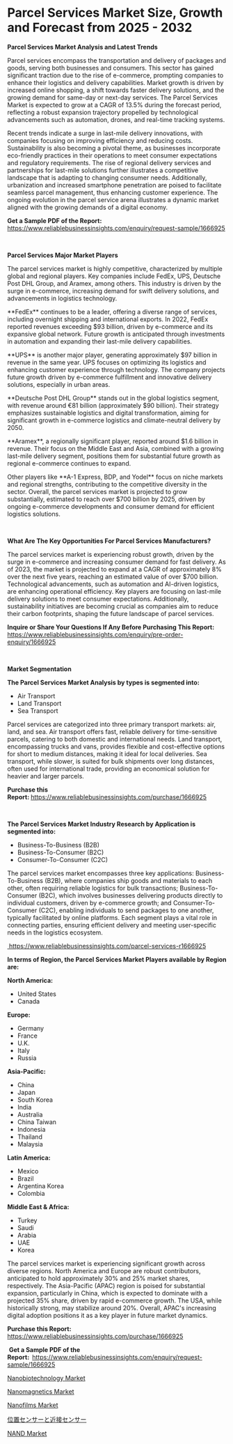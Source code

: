 <p><h1>Parcel Services Market Size, Growth and Forecast from 2025 - 2032</h1></p><p><strong>Parcel Services Market Analysis and Latest Trends</strong></p>
<p><p>Parcel services encompass the transportation and delivery of packages and goods, serving both businesses and consumers. This sector has gained significant traction due to the rise of e-commerce, prompting companies to enhance their logistics and delivery capabilities. Market growth is driven by increased online shopping, a shift towards faster delivery solutions, and the growing demand for same-day or next-day services. The Parcel Services Market is expected to grow at a CAGR of 13.5% during the forecast period, reflecting a robust expansion trajectory propelled by technological advancements such as automation, drones, and real-time tracking systems.</p><p>Recent trends indicate a surge in last-mile delivery innovations, with companies focusing on improving efficiency and reducing costs. Sustainability is also becoming a pivotal theme, as businesses incorporate eco-friendly practices in their operations to meet consumer expectations and regulatory requirements. The rise of regional delivery services and partnerships for last-mile solutions further illustrates a competitive landscape that is adapting to changing consumer needs. Additionally, urbanization and increased smartphone penetration are poised to facilitate seamless parcel management, thus enhancing customer experience. The ongoing evolution in the parcel service arena illustrates a dynamic market aligned with the growing demands of a digital economy.</p></p>
<p><strong>Get a Sample PDF of the Report:&nbsp;</strong> <a href="https://www.reliablebusinessinsights.com/enquiry/request-sample/1666925?utm_campaign=101&utm_medium=2&utm_source=Github&utm_content=ia&utm_term=06032025&utm_id=parcel-services">https://www.reliablebusinessinsights.com/enquiry/request-sample/1666925</a></p>
<p>&nbsp;</p>
<p><strong>Parcel Services Major Market Players</strong></p>
<p><p>The parcel services market is highly competitive, characterized by multiple global and regional players. Key companies include FedEx, UPS, Deutsche Post DHL Group, and Aramex, among others. This industry is driven by the surge in e-commerce, increasing demand for swift delivery solutions, and advancements in logistics technology.</p><p>**FedEx** continues to be a leader, offering a diverse range of services, including overnight shipping and international exports. In 2022, FedEx reported revenues exceeding $93 billion, driven by e-commerce and its expansive global network. Future growth is anticipated through investments in automation and expanding their last-mile delivery capabilities.</p><p>**UPS** is another major player, generating approximately $97 billion in revenue in the same year. UPS focuses on optimizing its logistics and enhancing customer experience through technology. The company projects future growth driven by e-commerce fulfillment and innovative delivery solutions, especially in urban areas.</p><p>**Deutsche Post DHL Group** stands out in the global logistics segment, with revenue around €81 billion (approximately $90 billion). Their strategy emphasizes sustainable logistics and digital transformation, aiming for significant growth in e-commerce logistics and climate-neutral delivery by 2050.</p><p>**Aramex**, a regionally significant player, reported around $1.6 billion in revenue. Their focus on the Middle East and Asia, combined with a growing last-mile delivery segment, positions them for substantial future growth as regional e-commerce continues to expand.</p><p>Other players like **A-1 Express, BDP, and Yodel** focus on niche markets and regional strengths, contributing to the competitive diversity in the sector. Overall, the parcel services market is projected to grow substantially, estimated to reach over $700 billion by 2025, driven by ongoing e-commerce developments and consumer demand for efficient logistics solutions.</p></p>
<p>&nbsp;</p>
<p><strong>What Are The Key Opportunities For Parcel Services Manufacturers?</strong></p>
<p><p>The parcel services market is experiencing robust growth, driven by the surge in e-commerce and increasing consumer demand for fast delivery. As of 2023, the market is projected to expand at a CAGR of approximately 8% over the next five years, reaching an estimated value of over $700 billion. Technological advancements, such as automation and AI-driven logistics, are enhancing operational efficiency. Key players are focusing on last-mile delivery solutions to meet consumer expectations. Additionally, sustainability initiatives are becoming crucial as companies aim to reduce their carbon footprints, shaping the future landscape of parcel services.</p></p>
<p><strong>Inquire or Share Your Questions If Any Before Purchasing This Report:</strong> <a href="https://www.reliablebusinessinsights.com/enquiry/pre-order-enquiry/1666925?utm_campaign=101&utm_medium=2&utm_source=Github&utm_content=ia&utm_term=06032025&utm_id=parcel-services">https://www.reliablebusinessinsights.com/enquiry/pre-order-enquiry/1666925</a></p>
<p>&nbsp;</p>
<p><strong>Market Segmentation</strong></p>
<p><strong>The Parcel Services Market Analysis by types is segmented into:</strong></p>
<p><ul><li>Air Transport</li><li>Land Transport</li><li>Sea Transport</li></ul></p>
<p><p>Parcel services are categorized into three primary transport markets: air, land, and sea. Air transport offers fast, reliable delivery for time-sensitive parcels, catering to both domestic and international needs. Land transport, encompassing trucks and vans, provides flexible and cost-effective options for short to medium distances, making it ideal for local deliveries. Sea transport, while slower, is suited for bulk shipments over long distances, often used for international trade, providing an economical solution for heavier and larger parcels.</p></p>
<p><strong>Purchase this Report:&nbsp;</strong><a href="https://www.reliablebusinessinsights.com/purchase/1666925?utm_campaign=101&utm_medium=2&utm_source=Github&utm_content=ia&utm_term=06032025&utm_id=parcel-services">https://www.reliablebusinessinsights.com/purchase/1666925</a></p>
<p>&nbsp;</p>
<p><strong>The Parcel Services Market Industry Research by Application is segmented into:</strong></p>
<p><ul><li>Business-To-Business (B2B)</li><li>Business-To-Consumer (B2C)</li><li>Consumer-To-Consumer (C2C)</li></ul></p>
<p><p>The parcel services market encompasses three key applications: Business-To-Business (B2B), where companies ship goods and materials to each other, often requiring reliable logistics for bulk transactions; Business-To-Consumer (B2C), which involves businesses delivering products directly to individual customers, driven by e-commerce growth; and Consumer-To-Consumer (C2C), enabling individuals to send packages to one another, typically facilitated by online platforms. Each segment plays a vital role in connecting parties, ensuring efficient delivery and meeting user-specific needs in the logistics ecosystem.</p></p>
<p><a href="https://www.reliablebusinessinsights.com/parcel-services-r1666925?utm_campaign=101&utm_medium=2&utm_source=Github&utm_content=ia&utm_term=06032025&utm_id=parcel-services">&nbsp;https://www.reliablebusinessinsights.com/parcel-services-r1666925</a></p>
<p><strong>In terms of Region, the Parcel Services Market Players available by Region are:</strong></p>
<p>
    <p> <strong> North America: </strong>
        <ul>
            <li>United States</li>
            <li>Canada</li>
        </ul>
        </p> 
    <p> <strong> Europe: </strong>
        <ul>
            <li>Germany</li>
            <li>France</li>
            <li>U.K.</li>
            <li>Italy</li>
            <li>Russia</li>
        </ul>
        </p> 
    <p> <strong> Asia-Pacific: </strong>
        <ul>
            <li>China</li>
            <li>Japan</li>
            <li>South Korea</li>
            <li>India</li>
            <li>Australia</li>
            <li>China Taiwan</li>
            <li>Indonesia</li>
            <li>Thailand</li>
            <li>Malaysia</li>
        </ul>
        </p> 
    <p> <strong> Latin America: </strong>
        <ul>
            <li>Mexico</li>
            <li>Brazil</li>
            <li>Argentina Korea</li>
            <li>Colombia</li>
        </ul>
        </p> 
    <p> <strong> Middle East & Africa: </strong>
        <ul>
            <li>Turkey</li>
            <li>Saudi</li>
            <li>Arabia</li>
            <li>UAE</li>
            <li>Korea</li>
        </ul>
    </p>
    </p>
<p><p>The parcel services market is experiencing significant growth across diverse regions. North America and Europe are robust contributors, anticipated to hold approximately 30% and 25% market shares, respectively. The Asia-Pacific (APAC) region is poised for substantial expansion, particularly in China, which is expected to dominate with a projected 35% share, driven by rapid e-commerce growth. The USA, while historically strong, may stabilize around 20%. Overall, APAC's increasing digital adoption positions it as a key player in future market dynamics.</p></p>
<p><strong>Purchase this Report: </strong><a href="https://www.reliablebusinessinsights.com/purchase/1666925?utm_campaign=101&utm_medium=2&utm_source=Github&utm_content=ia&utm_term=06032025&utm_id=parcel-services">https://www.reliablebusinessinsights.com/purchase/1666925</a></p>
<p>&nbsp;<strong>Get a Sample PDF of the Report:&nbsp;&nbsp;</strong><a href="https://www.reliablebusinessinsights.com/enquiry/request-sample/1666925?utm_campaign=101&utm_medium=2&utm_source=Github&utm_content=ia&utm_term=06032025&utm_id=parcel-services">https://www.reliablebusinessinsights.com/enquiry/request-sample/1666925</a></p>
<p><strong></strong></p>
<p><p><a href="https://github.com/zdybelzinn/Market-Research-Report-List-1/blob/main/nanobiotechnology-market.md?utm_campaign=101&utm_medium=2&utm_source=Github&utm_content=ia&utm_term=06032025&utm_id=parcel-services">Nanobiotechnology Market</a></p><p><a href="https://github.com/frodanlert/Market-Research-Report-List-1/blob/main/nanomagnetics-market.md?utm_campaign=101&utm_medium=2&utm_source=Github&utm_content=ia&utm_term=06032025&utm_id=parcel-services">Nanomagnetics Market</a></p><p><a href="https://github.com/ilanarohalgh/Market-Research-Report-List-1/blob/main/nanofilms-market.md?utm_campaign=101&utm_medium=2&utm_source=Github&utm_content=ia&utm_term=06032025&utm_id=parcel-services">Nanofilms Market</a></p><p><a href="https://github.com/lababdou/Market-Research-Report-List-7/blob/main/906629641546.md?utm_campaign=101&utm_medium=2&utm_source=Github&utm_content=ia&utm_term=06032025&utm_id=parcel-services">位置センサーと近接センサー</a></p><p><a href="https://github.com/tabormahay2f/Market-Research-Report-List-1/blob/main/nand-market.md?utm_campaign=101&utm_medium=2&utm_source=Github&utm_content=ia&utm_term=06032025&utm_id=parcel-services">NAND Market</a></p></p>